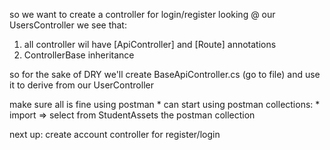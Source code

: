so we want to create a controller for login/register
looking @ our UsersController we see that:
1. all controller wil have [ApiController] and [Route] annotations
2. ControllerBase inheritance


so for the sake of DRY we'll create BaseApiController.cs (go to file)
and use it to derive from our UserController

make sure all is fine using postman 
    * can start using postman collections:
    * import => select from StudentAssets the postman collection

next up: create account controller for register/login